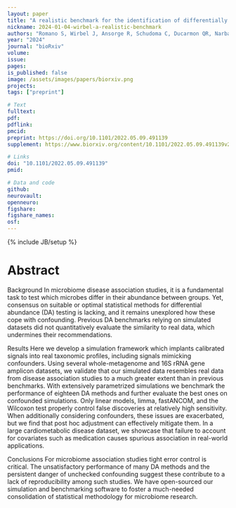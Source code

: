 ```yaml
---
layout: paper
title: "A realistic benchmark for the identification of differentially abundant taxa in (confounded) human microbiome studies"
nickname: 2024-01-04-wirbel-a-realistic-benchmark
authors: "Romano S, Wirbel J, Ansorge R, Schudoma C, Ducarmon QR, Narbad A, Zeller G"
year: "2024"
journal: "bioRxiv"
volume: 
issue: 
pages: 
is_published: false
image: /assets/images/papers/biorxiv.png
projects:
tags: ["preprint"]

# Text
fulltext:
pdf:
pdflink:
pmcid: 
preprint: https://doi.org/10.1101/2022.05.09.491139 
supplement: https://www.biorxiv.org/content/10.1101/2022.05.09.491139v2.supplementary-material

# Links
doi: "10.1101/2022.05.09.491139"
pmid: 

# Data and code
github:
neurovault:
openneuro:
figshare:
figshare_names:
osf:
---
```

{% include JB/setup %}

# Abstract
Background In microbiome disease association studies, it is a fundamental task to test which microbes differ in their abundance between groups. Yet, consensus on suitable or optimal statistical methods for differential abundance (DA) testing is lacking, and it remains unexplored how these cope with confounding. Previous DA benchmarks relying on simulated datasets did not quantitatively evaluate the similarity to real data, which undermines their recommendations.

Results Here we develop a simulation framework which implants calibrated signals into real taxonomic profiles, including signals mimicking confounders. Using several whole-metagenome and 16S rRNA gene amplicon datasets, we validate that our simulated data resembles real data from disease association studies to a much greater extent than in previous benchmarks. With extensively parametrized simulations we benchmark the performance of eighteen DA methods and further evaluate the best ones on confounded simulations. Only linear models, limma, fastANCOM, and the Wilcoxon test properly control false discoveries at relatively high sensitivity. When additionally considering confounders, these issues are exacerbated, but we find that post hoc adjustment can effectively mitigate them. In a large cardiometabolic disease dataset, we showcase that failure to account for covariates such as medication causes spurious association in real-world applications.

Conclusions For microbiome association studies tight error control is critical. The unsatisfactory performance of many DA methods and the persistent danger of unchecked confounding suggest these contribute to a lack of reproducibility among such studies. We have open-sourced our simulation and benchmarking software to foster a much-needed consolidation of statistical methodology for microbiome research.
